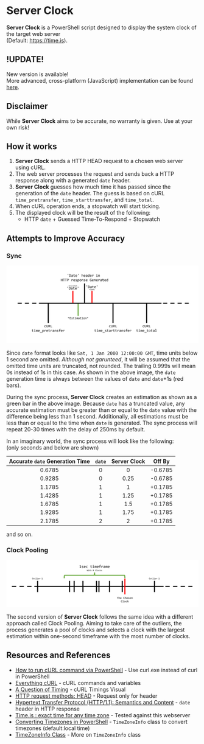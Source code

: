 # Server Clock

**Server Clock** is a PowerShell script designed to display the system clock of the target web server  
(Default: https://time.is).   

## !UPDATE!

New version is available!  
More advanced, cross-platform (JavaScript) implementation can be found [here](https://github.com/r8btx/Server-Clock-Bookmarklet).

## Disclaimer

While **Server Clock** aims to be accurate, no warranty is given. Use at your own risk!

## How it works

1. **Server Clock** sends a HTTP HEAD request to a chosen web server using cURL.
2. The web server processes the request and sends back a HTTP response along with a generated `date` header.
3. **Server Clock** guesses how much time it has passed since the generation of the `date` header. The guess is based on cURL `time_pretransfer`, `time_starttransfer`, and `time_total`.
4. When cURL operation ends, a stopwatch will start ticking.
5. The displayed clock will be the result of the following:
    - HTTP `date` + Guessed Time-To-Respond + Stopwatch

## Attempts to Improve Accuracy
### Sync
<img src="./assets/timeline.PNG" width="900" alt="Creating a shortcut file"/>

Since `date` format looks like `Sat, 1 Jan 2000 12:00:00 GMT`, time units below 1 second are omitted. *Although not garunteed*, it will be assumed that the omitted time units are truncated, not rounded. The trailing 0.999s will mean 0s instead of 1s in this case. As shown in the above image, the `date` generation time is always between the values of `date` and `date`+1s (red bars).  
  
During the sync process, **Server Clock** creates an estimation as shown as a green bar in the above image. Because `date` has a truncated value, any accurate estimation must be greater than or equal to the `date` value with the difference being less than 1 second. Additionally, all estimations must be less than or equal to the time when `date` is generated. The sync process will repeat 20-30 times with the delay of 250ms by default.  
  
In an imaginary world, the sync process will look like the following:  
(only seconds and below are shown)  

|Accurate `date` Generation Time|   `date`  |**Server Clock**|Off By   |
|:-----------------------------:|:---------:|:--------------:|:-------:|
| 0.6785                        | 0         | 0              | -0.6785 |
| 0.9285                        | 0         | 0.25           | -0.6785 |
| 1.1785                        | 1         | 1              | +0.1785 |
| 1.4285                        | 1         | 1.25           | +0.1785 |
| 1.6785                        | 1         | 1.5            | +0.1785 |
| 1.9285                        | 1         | 1.75           | +0.1785 |
| 2.1785                        | 2         | 2              | +0.1785 |
  
and so on.  

### Clock Pooling

<img src="./assets/clock_pooling.PNG" width="900" alt="Creating a shortcut file"/>

The second version of **Server Clock** follows the same idea with a different approach called Clock Pooling. Aiming to take care of the outliers, the process generates a pool of clocks and selects a clock with the largest estimation within one-second timeframe with the most number of clocks.  


## Resources and References
- [How to run cURL command via PowerShell](https://www.delftstack.com/howto/powershell/run-curl-command-via-powershell/) - Use curl.exe instead of curl in PowerShell
- [Everything cURL](https://everything.curl.dev/) - cURL commands and variables
- [A Question of Timing](https://blog.cloudflare.com/a-question-of-timing/) - cURL Timings Visual
- [HTTP request methods: HEAD](https://developer.mozilla.org/en-US/docs/Web/HTTP/Methods/HEAD) - Request only for header 
- [Hypertext Transfer Protocol (HTTP/1.1): Semantics and Content](https://httpwg.org/specs/rfc7231.html#header.date) - `date` header in HTTP response
- [Time.is : exact time for any time zone](https://time.is/) - Tested against this webserver
- [Converting Timezones in PowerShell](https://stackoverflow.com/a/58803285) - `TimeZoneInfo` class to convert timezones (default:local time)
- [TimeZoneInfo Class](https://docs.microsoft.com/en-us/dotnet/api/system.timezoneinfo) - More on `TimeZoneInfo` class

